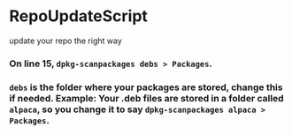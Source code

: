 # RepoUpdateScript
update your repo the right way


### On line 15, `dpkg-scanpackages debs > Packages`.

### `debs` is the folder where your packages are stored, change this if needed. Example: Your .deb files are stored in a folder called `alpaca`, so you change it to say `dpkg-scanpackages alpaca > Packages`.
